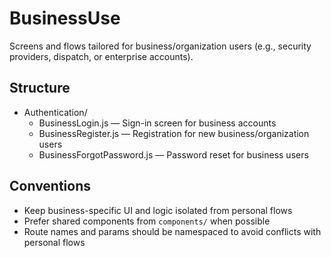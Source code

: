 # BusinessUse

Screens and flows tailored for business/organization users (e.g., security providers, dispatch, or enterprise accounts).

## Structure

- Authentication/
  - BusinessLogin.js — Sign-in screen for business accounts
  - BusinessRegister.js — Registration for new business/organization users
  - BusinessForgotPassword.js — Password reset for business users

## Conventions

- Keep business-specific UI and logic isolated from personal flows
- Prefer shared components from `components/` when possible
- Route names and params should be namespaced to avoid conflicts with personal flows
